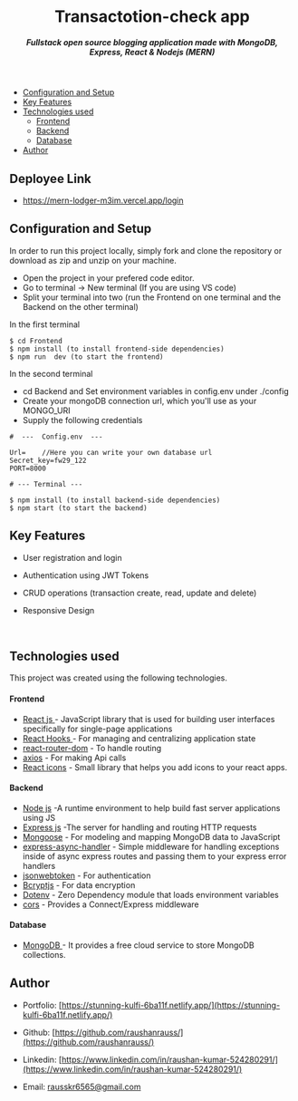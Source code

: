 
<H1 align ="center" > Transactotion-check app  </h1>
<h5  align ="center"> 
Fullstack open source blogging application made with MongoDB, Express, React & Nodejs (MERN) </h5>
<br/>

  * [Configuration and Setup](#configuration-and-setup)
  * [Key Features](#key-features)
  * [Technologies used](#technologies-used)
      - [Frontend](#frontend)
      - [Backend](#backend)
      - [Database](#database)
  * [Author](#author)

  ## Deployee Link
  * https://mern-lodger-m3im.vercel.app/login
  




## Configuration and Setup

In order to run this project locally, simply fork and clone the repository or download as zip and unzip on your machine.

- Open the project in your prefered code editor.
- Go to terminal -> New terminal (If you are using VS code)
- Split your terminal into two (run the Frontend on one terminal and the Backend on the other terminal)

In the first terminal

```
$ cd Frontend
$ npm install (to install frontend-side dependencies)
$ npm run  dev (to start the frontend)
```

In the second terminal

- cd Backend and Set environment variables in config.env under ./config
- Create your mongoDB connection url, which you'll use as your MONGO_URI
- Supply the following credentials

```
#  ---  Config.env  ---

Url=    //Here you can write your own database url
Secret_key=fw29_122
PORT=8000
```


```
# --- Terminal ---

$ npm install (to install backend-side dependencies)
$ npm start (to start the backend)
```

##  Key Features

- User registration and login
- Authentication using JWT Tokens
 
- CRUD operations (transaction create, read, update and delete)
- Responsive Design

<br/>

##  Technologies used

This project was created using the following technologies.

####  Frontend 

- [React js ](https://www.npmjs.com/package/react) - JavaScript library that is used for building user interfaces specifically for single-page applications
- [React Hooks  ](https://reactjs.org/docs/hooks-intro.html) - For managing and centralizing application state
- [react-router-dom](https://www.npmjs.com/package/react-router-dom) - To handle routing
- [axios](https://www.npmjs.com/package/axios) - For making Api calls
- [React icons](https://react-icons.github.io/react-icons/) -
 Small library that helps you add icons  to your react apps.

####  Backend 

- [Node js](https://nodejs.org/en/) -A runtime environment to help build fast server applications using JS
- [Express js](https://www.npmjs.com/package/express) -The server for handling and routing HTTP requests
- [Mongoose](https://mongoosejs.com/) - For modeling and mapping MongoDB data to JavaScript
- [express-async-handler](https://www.npmjs.com/package/express-async-handler) - Simple middleware for handling exceptions inside of async express routes and passing them to your express error handlers 
- [jsonwebtoken](https://www.npmjs.com/package/jsonwebtoken) - For authentication
- [Bcryptjs](https://www.npmjs.com/package/bcryptjs) - For data encryption
- [Dotenv](https://www.npmjs.com/package/dotenv) - Zero Dependency module that loads environment variables
- [cors](https://www.npmjs.com/package/cors) - Provides a Connect/Express middleware


####  Database 

 - [MongoDB ](https://www.mongodb.com/) - It provides a free cloud service to store MongoDB collections.
 


## Author
- Portfolio: [https://stunning-kulfi-6ba11f.netlify.app/](https://stunning-kulfi-6ba11f.netlify.app/)
- Github: [https://github.com/raushanrauss/](https://github.com/raushanrauss/)

- Linkedin: [https://www.linkedin.com/in/raushan-kumar-524280291/](https://www.linkedin.com/in/raushan-kumar-524280291/)
- Email: [rausskr6565@gmail.com](mailto:rausskr6565@gmail.com)




